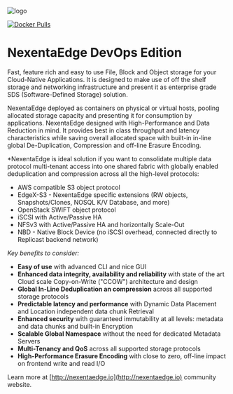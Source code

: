 ![logo](https://nexenta.com/rs/nexenta2/images/Nexenta-GL-logo-600-dpi.jpg)

[![Docker Pulls](https://img.shields.io/docker/pulls/nexenta/nedge.svg)](https://hub.docker.com/r/nexenta/nedge)

# NexentaEdge DevOps Edition
Fast, feature rich and easy to use File, Block and Object storage for your Cloud-Native Applications. It is designed to make use of off the shelf storage and networking infrastructure and present it as enterprise grade SDS (Software-Defined Storage) solution.

NexentaEdge deployed as containers on physical or virtual hosts, pooling allocated storage capacity and presenting it for consumption by applications.  NexentaEdge designed with High-Performance and Data Reduction in mind. It provides best in class throughput and latency characteristics while saving overall allocated space with built-in in-line global De-Duplication, Compression and off-line Erasure Encoding.

*NexentaEdge is ideal solution if you want to consolidate multiple data protocol multi-tenant access into one shared fabric with globally enabled deduplication and compression across all the high-level protocols:

- AWS compatible S3 object protocol
- EdgeX-S3 - NexentaEdge specific extensions (RW objects, Snapshots/Clones, NOSQL K/V Database, and more)
- OpenStack SWIFT object protocol
- iSCSI with Active/Passive HA
- NFSv3 with Active/Passive HA and horizontally Scale-Out
- NBD - Native Block Device (no iSCSI overhead, connected directly to Replicast backend network)

*Key benefits to consider:*

- **Easy of use** with advanced CLI and nice GUI
- **Enhanced data integrity, availability and reliability** with state of the art Cloud scale Copy-on-Write ("CCOW") architecture and design
- **Global In-Line Deduplication an compression** across all supported storage protocols
- **Predictable latency and performance** with Dynamic Data Placement and Location independent data chunk Retrieval
- **Enhanced security** with guaranteed immutability at all levels: metadata and data chunks and built-in Encryption
- **Scalable Global Namespace** without the need for dedicated Metadata Servers
- **Multi-Tenancy and QoS** across all supported storage protocols
- **High-Performance Erasure Encoding** with close to zero, off-line impact on frontend write and read I/O

Learn more at [http://nexentaedge.io](http://nexentaedge.io) community website.
